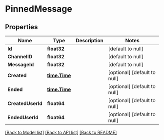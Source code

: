 # PinnedMessage

## Properties
Name | Type | Description | Notes
------------ | ------------- | ------------- | -------------
**Id** | **float32** |  | [default to null]
**ChannelID** | **float32** |  | [default to null]
**MessageId** | **float32** |  | [default to null]
**Created** | [**time.Time**](time.Time.md) |  | [optional] [default to null]
**Ended** | [**time.Time**](time.Time.md) |  | [optional] [default to null]
**CreatedUserId** | **float64** |  | [optional] [default to null]
**EndedUserId** | **float64** |  | [optional] [default to null]

[[Back to Model list]](../README.md#documentation-for-models) [[Back to API list]](../README.md#documentation-for-api-endpoints) [[Back to README]](../README.md)



